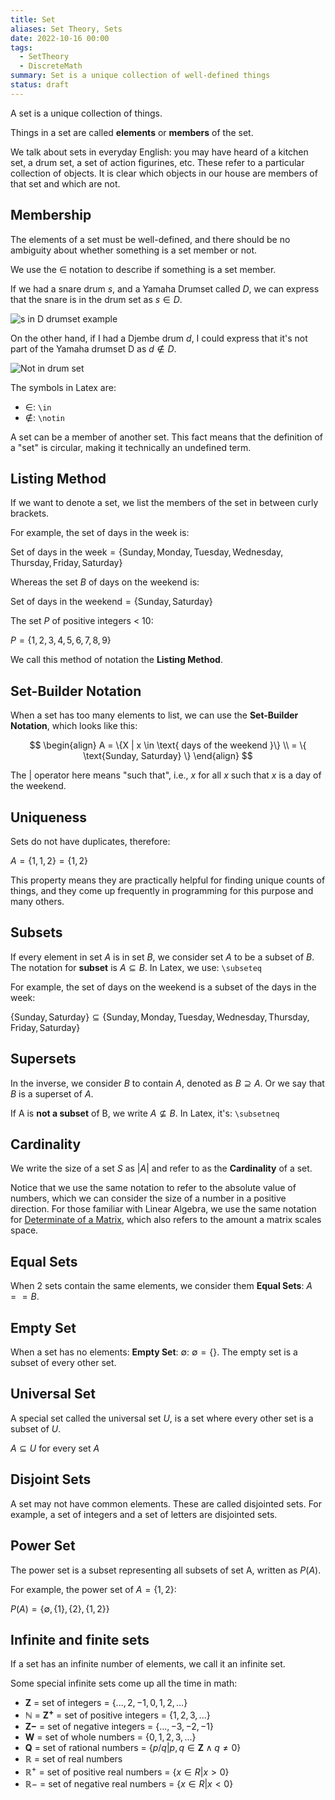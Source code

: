 ```yaml
---
title: Set
aliases: Set Theory, Sets
date: 2022-10-16 00:00
tags:
  - SetTheory
  - DiscreteMath
summary: Set is a unique collection of well-defined things
status: draft
---
```


A set is a unique collection of things.

Things in a set are called **elements** or **members** of the set.

We talk about sets in everyday English: you may have heard of a kitchen set, a drum set, a set of action figurines, etc. These refer to a particular collection of objects. It is clear which objects in our house are members of that set and which are not.

## Membership

The elements of a set must be well-defined, and there should be no ambiguity about whether something is a set member or not.

We use the $\in$ notation to describe if something is a set member.

If we had a snare drum $s$, and a Yamaha Drumset called $D$, we can express that the snare is in the drum set as $s \in D$.

![s in D drumset example](_media/sets-indrumset.png)

On the other hand, if I had a Djembe drum $d$, I could express that it's not part of the Yamaha drumset D as $d \notin D$.
 
![Not in drum set](/_media/sets-notindrumset.png)

The symbols in Latex are:

- $\in$: `\in`
- $\notin$: `\notin`

A set can be a member of another set. This fact means that the definition of a "set" is circular, making it technically an undefined term.

## Listing Method

If we want to denote a set, we list the members of the set in between curly brackets.

For example, the set of days in the week is:

$\text{Set of days in the week} = \{\text{Sunday}, \text{Monday}, \text{Tuesday}, \text{Wednesday}, \text{Thursday}, \text{Friday}, \text{Saturday}\}$

Whereas the set $B$ of days on the weekend is:

$\text{Set of days in the weekend} = \{\text{Sunday}, \text{Saturday}\}$

The set $P$ of positive integers < 10:

$P = \{1,2,3,4,5,6,7,8,9\}$

We call this method of notation the **Listing Method**.

## Set-Builder Notation

When a set has too many elements to list, we can use the **Set-Builder Notation**, which looks like this:

$$
\begin{align}
A = \{X | x \in \text{ days of the weekend }\} \\
= \{ \text{Sunday, Saturday} \}
\end{align}
$$

The $|$ operator here means "such that", i.e., $x$ for all $x$ such that $x$ is a day of the weekend.

## Uniqueness

Sets do not have duplicates, therefore:

$A = \{1, 1, 2\} = \{1, 2\}$

This property means they are practically helpful for finding unique counts of things, and they come up frequently in programming for this purpose and many others.

## Subsets

If every element in set $A$ is in set $B$, we consider set $A$ to be a subset of $B$. The notation for **subset** is $A \subseteq B$. In Latex, we use: `\subseteq`

For example, the set of days on the weekend is a subset of the days in the week:

$\{\text{Sunday}, \text{Saturday}\} \subseteq \{\text{Sunday}, \text{Monday}, \text{Tuesday}, \text{Wednesday}, \text{Thursday}, \text{Friday}, \text{Saturday}\}$

## Supersets

In the inverse, we consider $B$ to contain $A$, denoted as $B \supseteq A$. Or we say that $B$ is a superset of $A$.

If A is **not a subset** of B, we write $A \nsubseteq B$. In Latex, it's: `\subsetneq`

## Cardinality

We write the size of a set $S$ as $|A|$ and refer to as the **Cardinality** of a set.

Notice that we use the same notation to refer to the absolute value of numbers, which we can consider the size of a number in a positive direction. For those familiar with Linear Algebra, we use the same notation for [Determinate of a Matrix](matrix-determinate.md), which also refers to the amount a matrix scales space.

## Equal Sets

When 2 sets contain the same elements, we consider them **Equal Sets**: $A == B$.

## Empty Set

When a set has no elements: **Empty Set**: $\emptyset$: $\emptyset = \{\}$. The empty set is a subset of every other set.

## Universal Set

A special set called the universal set $U$, is a set where every other set is a subset of $U$. 

$A \subseteq U$ for every set $A$

## Disjoint Sets

A set may not have common elements. These are called disjointed sets. For example, a set of integers and a set of letters are disjointed sets.

## Power Set

The power set is a subset representing all subsets of set A, written as $P(A)$.

For example, the power set of $A = \{1, 2\}$:

$P(A) = \{\emptyset, \{1\}, \{2\}, \{1, 2\}\}$

## Infinite and finite sets

If a set has an infinite number of elements, we call it an infinite set.

Some special infinite sets come up all the time in math:

* $\mathbf{Z}$ = set of integers = $\{...,2,−1,0,1,2, ...\}$
* $\mathbb{N}$ = $\mathbf{Z^{+}}$ = set of positive integers = $\{1,2,3,...\}$
* $\mathbf{Z−}$ = set of negative integers = $\{. . . , −3, −2, −1\}$
* $\mathbf{W}$ = set of whole numbers = $\{0,1,2,3,...\}$
* $\mathbf{Q}$ = set of rational numbers = $\{p/q|p, q ∈ \mathbf{Z} ∧ q \neq 0\}$
* $\mathbb{R}$ = set of real numbers
* $\mathbb{R^{+}}$ = set of positive real numbers = $\{x ∈ R|x > 0\}$
* $\mathbb{R}−$ = set of negative real numbers = $\{x ∈ R|x < 0\}$
